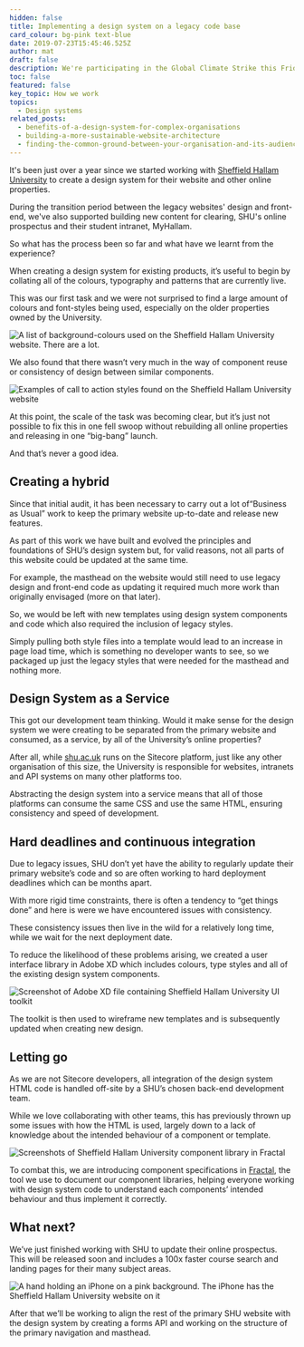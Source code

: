```yaml
---
hidden: false
title: Implementing a design system on a legacy code base
card_colour: bg-pink text-blue
date: 2019-07-23T15:45:46.525Z
author: mat
draft: false
description: We're participating in the Global Climate Strike this Friday
toc: false
featured: false
key_topic: How we work
topics:
  - Design systems
related_posts:
  - benefits-of-a-design-system-for-complex-organisations
  - building-a-more-sustainable-website-architecture
  - finding-the-common-ground-between-your-organisation-and-its-audience
---
```

It's been just over a year since we started working with [Sheffield Hallam University](https://madebykind.com/blog/sheffield-hallam-university-appoint-kind-as-digital-consultancy) to create a design system for their website and other online properties.

During the transition period between the legacy websites' design and front-end, we've also supported building new content for clearing, SHU's online prospectus and their student intranet, MyHallam.

So what has the process been so far and what have we learnt from the experience?

When creating a design system for existing products, it’s useful to begin by collating all of the colours, typography and patterns that are currently live. 

This was our first task and we were not surprised to find a large amount of colours and font-styles being used, especially on the older properties owned by the University. 

![A list of background-colours used on the Sheffield Hallam University website. There are a lot.](../images/shu-colour-audit-vert.jpg)

We also found that there wasn’t very much in the way of component reuse or consistency of design between similar components.

![Examples of call to action styles found on the Sheffield Hallam University website](../images/cta-audit.jpg)

At this point, the scale of the task was becoming clear, but it’s just not possible to fix this in one fell swoop without rebuilding all online properties and releasing in one ​“big-bang” launch. 

And that’s never a good idea. 

## Creating a hybrid

Since that initial audit, it has been necessary to carry out a lot of ​“Business as Usual” work to keep the primary website up-to-date and release new features. 

As part of this work we have built and evolved the principles and foundations of SHU’s design system but, for valid reasons, not all parts of this website could be updated at the same time. 

For example, the masthead on the website would still need to use legacy design and front-end code as updating it required much more work than originally envisaged (more on that later). 

So, we would be left with new templates using design system components and code which also required the inclusion of legacy styles. 

Simply pulling both style files into a template would lead to an increase in page load time, which is something no developer wants to see, so we packaged up just the legacy styles that were needed for the masthead and nothing more. 

## Design System as a Service

This got our development team thinking. Would it make sense for the design system we were creating to be separated from the primary website and consumed, as a service, by all of the University’s online properties? 

After all, while [shu​.ac​.uk](http://shu.ac.uk/) runs on the Sitecore platform, just like any other organisation of this size, the University is responsible for websites, intranets and API systems on many other platforms too. 

Abstracting the design system into a service means that all of those platforms can consume the same CSS and use the same HTML, ensuring consistency and speed of development. 

## Hard deadlines and continuous integration

Due to legacy issues, SHU don’t yet have the ability to regularly update their primary website’s code and so are often working to hard deployment deadlines which can be months apart. 

With more rigid time constraints, there is often a tendency to ​“get things done” and here is were we have encountered issues with consistency. 

These consistency issues then live in the wild for a relatively long time, while we wait for the next deployment date. 

To reduce the likelihood of these problems arising, we created a user interface library in Adobe XD which includes colours, type styles and all of the existing design system components. 

![Screenshot of Adobe XD file containing Sheffield Hallam University UI toolkit](../images/shu-toolkit.jpg)

The toolkit is then used to wireframe new templates and is subsequently updated when creating new design.

## Letting go

As we are not Sitecore developers, all integration of the design system HTML code is handled off-site by a SHU’s chosen back-end development team. 

While we love collaborating with other teams, this has previously thrown up some issues with how the HTML is used, largely down to a lack of knowledge about the intended behaviour of a component or template. 

![Screenshots of Sheffield Hallam University component library in Fractal](../images/shu-design-system.jpg)

To combat this, we are introducing component specifications in [Fractal](http://fractal.build/), the tool we use to document our component libraries, helping everyone working with design system code to understand each components’ intended behaviour and thus implement it correctly. 

## What next?

We’ve just finished working with SHU to update their online prospectus. This will be released soon and includes a 100x faster course search and landing pages for their many subject areas.

![A hand holding an iPhone on a pink background. The iPhone has the Sheffield Hallam University website on it](../images/iphone-mockup.jpg)

After that we’ll be working to align the rest of the primary SHU website with the design system by creating a forms API and working on the structure of the primary navigation and masthead.